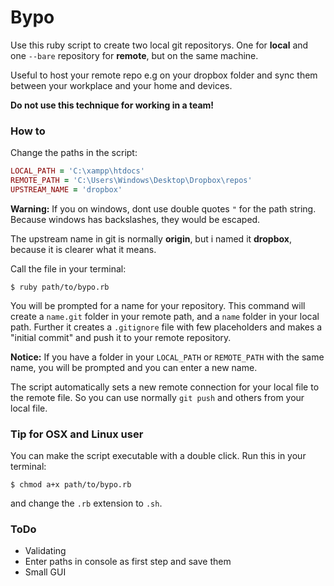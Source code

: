 Bypo
===============

Use this ruby script to create two local git repositorys. One for **local** and one `--bare` repository for **remote**, but on the same machine.

Useful to host your remote repo e.g on your dropbox folder and sync them between your workplace and your home and devices.

**Do not use this technique for working in a team!**

### How to

Change the paths in the script:

```ruby
LOCAL_PATH = 'C:\xampp\htdocs'
REMOTE_PATH = 'C:\Users\Windows\Desktop\Dropbox\repos'
UPSTREAM_NAME = 'dropbox'
```

**Warning:** If you on windows, dont use double quotes `"` for the path string. Because windows has backslashes, they would be escaped.

The upstream name in git is normally **origin**, but i named it **dropbox**, because it is clearer what it means.

Call the file in your terminal:

```
$ ruby path/to/bypo.rb
```

You will be prompted for a name for your repository. This command will create a `name.git` folder in your remote path, and a `name` folder in your local path. Further it creates a `.gitignore` file with few placeholders and makes a "initial commit" and push it to your remote repository.

**Notice:** If you have a folder in your `LOCAL_PATH` or `REMOTE_PATH` with the same name, you will be prompted and you can enter a new name.

The script automatically sets a new remote connection for your local file to the remote file. So you can use normally `git push` and others from your local file.

### Tip for OSX and Linux user

You can make the script executable with a double click. Run this in your terminal:

```
$ chmod a+x path/to/bypo.rb
```

and change the `.rb` extension to `.sh`.

### ToDo

* Validating
* Enter paths in console as first step and save them
* Small GUI